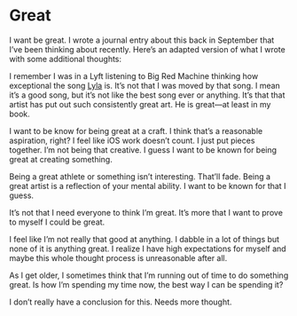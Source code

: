 # Great

I want be great. I wrote a journal entry about this back in September that I’ve been thinking about recently. Here’s an adapted version of what I wrote with some additional thoughts:

I remember I was in a Lyft listening to Big Red Machine thinking how exceptional the song [Lyla](https://music.apple.com/us/album/lyla/1404969382?i=1404969390) is. It’s not that I was moved by that song. I mean it’s a good song, but it’s not like the best song ever or anything. It’s that that artist has put out such consistently great art. He is great—at least in my book.

I want to be know for being great at a craft. I think that’s a reasonable aspiration, right? I feel like iOS work doesn’t count. I just put pieces together. I’m not being that creative. I guess I want to be known for being great at creating something.

Being a great athlete or something isn’t interesting. That’ll fade. Being a great artist is a reflection of your mental ability. I want to be known for that I guess.

It’s not that I need everyone to think I’m great. It’s more that I want to prove to myself I could be great.

I feel like I’m not really that good at anything. I dabble in a lot of things but none of it is anything great. I realize I have high expectations for myself and maybe this whole thought process is unreasonable after all.

As I get older, I sometimes think that I’m running out of time to do something great. Is how I’m spending my time now, the best way I can be spending it?

I don’t really have a conclusion for this. Needs more thought.
